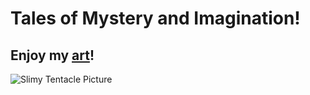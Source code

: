 # Tales of Mystery and Imagination!
## Enjoy my [art](./art.md)!
![Slimy Tentacle Picture](./assets/images/Slimy%20Tentacles%20JPEG.jpg)
